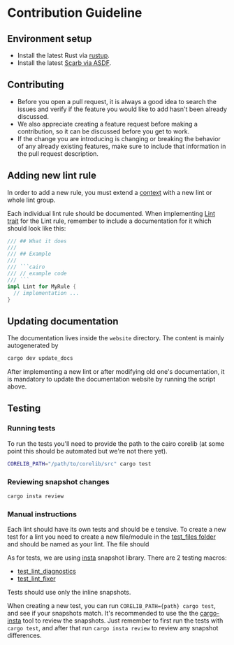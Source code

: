# Contribution Guideline


## Environment setup

- Install the latest Rust via [rustup](https://doc.rust-lang.org/cargo/getting-started/installation.html).
- Install the latest [Scarb via ASDF](https://docs.swmansion.com/scarb/download.html#install-via-asdf).

## Contributing

- Before you open a pull request, it is always a good idea to search the issues and verify if the feature you would like
to add hasn't been already discussed.
- We also appreciate creating a feature request before making a contribution, so it can be discussed before you get to
work.
- If the change you are introducing is changing or breaking the behavior of any already existing features, make sure to
include that information in the pull request description.

## Adding new lint rule

In order to add a new rule, you must extend a [context](crates/cairo-lint-core/src/context.rs) with a new lint or whole lint group.

Each individual lint rule should be documented. When implementing [Lint trait](crates/cairo-lint-core/src/context.rs#L118) for the Lint rule, remember to include a documentation for it which should look like this:

```rust
/// ## What it does
///
/// ## Example
/// 
/// ```cairo
/// // example code
/// ```
impl Lint for MyRule {
  // implementation ...
}
```

## Updating documentation

The documentation lives inside the `website` directory. The content is mainly autogenerated by 
```bash
cargo dev update_docs
```
After implementing a new lint or after modifying old one's documentation, it is mandatory to update the documentation website by running the script above.

## Testing

### Running tests

To run the tests you'll need to provide the path to the cairo corelib (at some point this should be automated but we're
not there yet).

```sh
CORELIB_PATH="/path/to/corelib/src" cargo test
```

### Reviewing snapshot changes

```sh
cargo insta review
```

### Manual instructions

Each lint should have its own tests and should be e tensive. To create a new test for a lint you need to create a new file/module
in the [test_files folder](./crates/cairo-lint-core/tests) and should be named as your lint. The file should

As for tests, we are using [insta](https://insta.rs/) snapshot library. 
There are 2 testing macros:
- [test_lint_diagnostics](crates/cairo-lint-core/tests/helpers/mod.rs)
- [test_lint_fixer](crates/cairo-lint-core/tests/helpers/mod.rs)

Tests should use only the inline snapshots.


When creating a new test, you can run `CORELIB_PATH={path} cargo test`, and see if your snapshots match. It's recommended to use the the [cargo-insta](https://crates.io/crates/cargo-insta) tool to review the snapshots. Just remember to first run the tests with `cargo test`, and after that run `cargo insta review` to review any snapshot differences.
